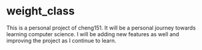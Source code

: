 # weight_class

This is a personal project of cheng151. It will be a personal journey towards learning computer science. I will be adding new features as well and improving the project as I continue to learn. 
